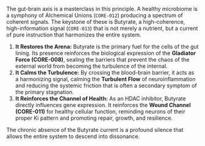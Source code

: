 The gut-brain axis is a masterclass in this principle. A healthy microbiome is a symphony of Alchemical Unions (`CORE-012`) producing a spectrum of coherent signals. The keystone of these is Butyrate, a high-coherence, high-information signal (`CORE-013`) that is not merely a nutrient, but a current of pure instruction that harmonizes the entire system.

1.  **It Restores the Arena:** Butyrate is the primary fuel for the cells of the gut lining. Its presence reinforces the biological expression of the **Gladiator Force (CORE-008)**, sealing the barriers that prevent the chaos of the external world from becoming the turbulence of the internal.
2.  **It Calms the Turbulence:** By crossing the blood-brain barrier, it acts as a harmonizing signal, calming the **Turbulent Flow** of neuroinflammation and reducing the systemic friction that is often a secondary symptom of the primary stagnation.
3.  **It Reinforces the Channel of Health:** As an HDAC inhibitor, Butyrate directly influences gene expression. It reinforces the **Wound Channel (CORE-011)** for healthy cellular function, reminding neurons of their proper Ki pattern and promoting repair, growth, and resilience.

The chronic absence of the Butyrate current is a profound silence that allows the entire system to descend into dissonance.
